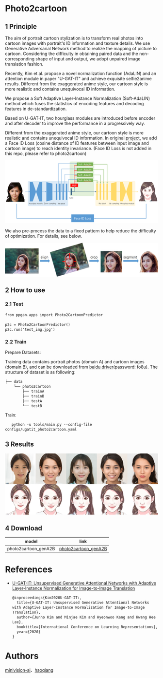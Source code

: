 # Photo2cartoon

## 1 Principle

  The aim of portrait cartoon stylization is to transform real photos into cartoon images with portrait's ID information and texture details. We use Generative Adversarial Network method to realize the mapping of picture to cartoon. Considering the difficulty in obtaining paired data and the non-corresponding shape of input and output, we adopt unpaired image translation fashion.
  
  Recently, Kim et al. propose a novel normalization function (AdaLIN) and an attention module in paper "U-GAT-IT" and achieve exquisite selfie2anime results. Different from the exaggerated anime style, our cartoon style is more realistic and contains unequivocal ID information.
  
  We propose a Soft Adaptive Layer-Instance Normalization (Soft-AdaLIN) method which fuses the statistics of encoding features and decoding features in de-standardization. 

  Based on U-GAT-IT, two hourglass modules are introduced before encoder and after decoder to improve the performance in a progressively way.

  Different from the exaggerated anime style, our cartoon style is more realistic and contains unequivocal ID information. In original [project](https://github.com/minivision-ai/photo2cartoon), we add a Face ID Loss (cosine distance of ID features between input image and cartoon image) to reach identity invariance. (Face ID Loss is not added in this repo, please refer to photo2cartoon)

  ![](../../imgs/photo2cartoon_pipeline.png)

  We also pre-process the data to a fixed pattern to help reduce the difficulty of optimization. For details, see below.
  
  ![](../../imgs/photo2cartoon_data_process.jpg)

## 2 How to use 

### 2.1 Test

  ```
  from ppgan.apps import Photo2CartoonPredictor

  p2c = Photo2CartoonPredictor()
  p2c.run('test_img.jpg')
  ```

### 2.2 Train

  Prepare Datasets:
  
  Training data contains portrait photos (domain A) and cartoon images (domain B), and can be downloaded from [baidu driver](https://pan.baidu.com/s/1RqB4MNMAY_yyXAIS3KBXqw)(password: fo8u).
  The structure of dataset is as following:
  
  ```
  ├── data
      └── photo2cartoon
          ├── trainA
          ├── trainB
          ├── testA
          └── testB
  ```

  Train:
  
  ```
     python -u tools/main.py --config-file configs/ugatit_photo2cartoon.yaml
  ```


## 3 Results

![](../../imgs/photo2cartoon.png)

## 4 Download

| model | link |
|---|---|
| photo2cartoon_genA2B | [photo2cartoon_genA2B](https://paddlegan.bj.bcebos.com/models/photo2cartoon_genA2B_weight.pdparams)


# References

- [U-GAT-IT: Unsupervised Generative Attentional Networks with Adaptive Layer-Instance Normalization for Image-to-Image Translation](https://arxiv.org/abs/1907.10830)

  ```
  @inproceedings{Kim2020U-GAT-IT:,
    title={U-GAT-IT: Unsupervised Generative Attentional Networks with Adaptive Layer-Instance Normalization for Image-to-Image Translation},
    author={Junho Kim and Minjae Kim and Hyeonwoo Kang and Kwang Hee Lee},
    booktitle={International Conference on Learning Representations},
    year={2020}
  }
  ```


# Authors
[minivision-ai](https://github.com/minivision-ai)、[haoqiang](https://github.com/hao-qiang)
